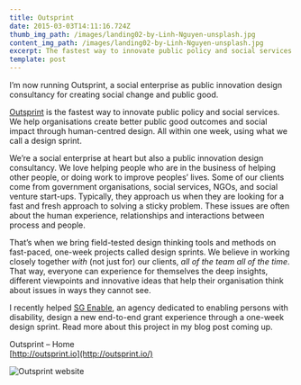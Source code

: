 ```yaml
---
title: Outsprint
date: 2015-03-03T14:11:16.724Z
thumb_img_path: /images/landing02-by-Linh-Nguyen-unsplash.jpg
content_img_path: /images/landing02-by-Linh-Nguyen-unsplash.jpg
excerpt: The fastest way to innovate public policy and social services
template: post
---
```

I’m now running Outsprint, a social enterprise as public innovation design consultancy for creating social change and public good.

[Outsprint](http://outsprint.io/) is the fastest way to innovate public policy and social services. We help organisations create better public good outcomes and social impact through human-centred design. All within one week, using what we call a design sprint.

We’re a social enterprise at heart but also a public innovation design consultancy. We love helping people who are in the business of helping other people, or doing work to improve peoples’ lives. Some of our clients come from government organisations, social services, NGOs, and social venture start-ups. Typically, they approach us when they are looking for a fast and fresh approach to solving a sticky problem. These issues are often about the human experience, relationships and interactions between process and people.

That’s when we bring field-tested design thinking tools and methods on fast-paced, one-week projects called design sprints. We believe in working closely together *with* (not just for) our clients, *all of the team all of the time*. That way, everyone can experience for themselves the deep insights, different viewpoints and innovative ideas that help their organisation think about issues in ways they cannot see.

I recently helped [SG Enable](https://www.sgenable.sg/), an agency dedicated to enabling persons with disability, design a new end-to-end grant experience through a one-week design sprint. Read more about this project in my blog post coming up.

Outsprint – Home\
[http://outsprint.io](http://outsprint.io/)

![Outsprint website](/images/One-pager.png)
